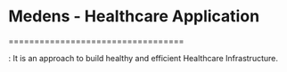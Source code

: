# Medens - Healthcare Application

<p>==================================</p>

 : It is an approach to build healthy and efficient Healthcare Infrastructure.
